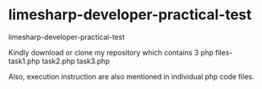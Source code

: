 # limesharp-developer-practical-test
limesharp-developer-practical-test

Kindly download or clone my repository which contains 3 php files-
task1.php
task2.php
task3.php

Also, execution instruction are also mentioned in individual php code files.

